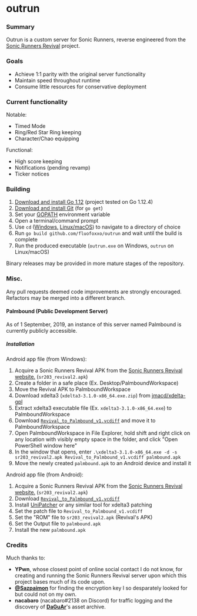 # outrun

### Summary

Outrun is a custom server for Sonic Runners, reverse engineered from the [Sonic Runners Revival](https://sonic.runner.es/) project.

### Goals

  - Achieve 1:1 parity with the original server functionality
  - Maintain speed throughout runtime
  - Consume little resources for conservative deployment

### Current functionality

Notable:
  - Timed Mode
  - Ring/Red Star Ring keeping
  - Character/Chao equipping

Functional:
  - High score keeping
  - Notifications (pending revamp)
  - Ticker notices

### Building

1. [Download and install Go 1.12](https://golang.org/dl/) (project tested on Go 1.12.4)
2. [Download and install Git](https://git-scm.com/downloads) (for `go get`)
3. Set your [GOPATH](https://github.com/golang/go/wiki/SettingGOPATH) environment variable
4. Open a terminal/command prompt
5. Use `cd` ([Windows,](https://www.digitalcitizen.life/command-prompt-how-use-basic-commands) [Linux/macOS](https://www.macworld.com/article/2042378/master-the-command-line-navigating-files-and-folders.html)) to navigate to a directory of choice
6. Run `go build github.com/fluofoxxo/outrun` and wait until the build is complete
7. Run the produced executable (`outrun.exe` on Windows, `outrun` on Linux/macOS)

Binary releases may be provided in more mature stages of the repository.

### Misc.

Any pull requests deemed code improvements are strongly encouraged. Refactors may be merged into a different branch.

#### Palmbound (Public Development Server)

As of 1 September, 2019, an instance of this server named Palmbound is currently publicly accessible.

##### Installation

Android app file (from Windows):
1. Acquire a Sonic Runners Revival APK from the [Sonic Runners Revival website.](https://sonic.runner.es/) (`sr203_revival2.apk`)
2. Create a folder in a safe place (Ex. Desktop/PalmboundWorkspace)
3. Move the Revival APK to PalmboundWorkspace
4. Download xdelta3 (`xdelta3-3.1.0-x86_64.exe.zip`) from [jmacd/xdelta-gpl](https://github.com/jmacd/xdelta-gpl/releases)
5. Extract xdelta3 executable file (Ex. `xdelta3-3.1.0-x86_64.exe`) to PalmboundWorkspace
6. Download [`Revival_to_Palmbound_v1.vcdiff`](http://pbassets.fluofoxxo.pw:9002/Revival_to_Palmbound_v1.vcdiff) and move it to PalmboundWorkspace
7. Open PalmboundWorkspace in File Explorer, hold shift and right click on any location with visibly empty space in the folder, and click "Open PowerShell window here"
8. In the window that opens, enter `.\xdelta3-3.1.0-x86_64.exe -d -s sr203_revival2.apk Revival_to_Palmbound_v1.vcdiff palmbound.apk`
9. Move the newly created `palmbound.apk` to an Android device and install it

Android app file (from Android):
1. Acquire a Sonic Runners Revival APK from the [Sonic Runners Revival website.](https://sonic.runner.es/) (`sr203_revival2.apk`)
2. Download [`Revival_to_Palmbound_v1.vcdiff`](http://pbassets.fluofoxxo.pw:9002/Revival_to_Palmbound_v1.vcdiff)
3. Install [UniPatcher](https://play.google.com/store/apps/details?id=org.emunix.unipatcher) or any similar tool for xdelta3 patching
4. Set the patch file to `Revival_to_Palmbound_v1.vcdiff`
5. Set the "ROM" file to `sr203_revival2.apk` (Revival's APK)
6. Set the Output file to `palmbound.apk`
7. Install the new `palmbound.apk`

### Credits

Much thanks to:
  - **YPwn**, whose closest point of online social contact I do not know, for creating and running the Sonic Runners Revival server upon which this project bases much of its code upon.
  - **[@Sazpaimon](https://github.com/Sazpaimon)** for finding the encryption key I so desparately looked for but could not on my own.
  - **nacabaro** (nacabaro#2138 on Discord) for traffic logging and the discovery of **[DaGuAr](https://www.youtube.com/user/Gorila5)**'s asset archive.
